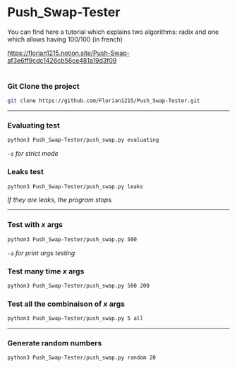 # Push_Swap-Tester

You can find here a tutorial which explains two algorithms: radix and one which allows having 100/100 (in french)

https://florian1215.notion.site/Push-Swap-af3e6ff9cdc1426cb56ce481a19d3f09
<br /><br />

### Git Clone the project
```sh
git clone https://github.com/Florian1215/Push_Swap-Tester.git
```



***

### Evaluating test
```sh
python3 Push_Swap-Tester/push_swap.py evaluating
```
```-s``` *for strict mode*

### Leaks test
```sh
python3 Push_Swap-Tester/push_swap.py leaks
```
*If they are leaks, the program stops.*

***

### Test with ***x*** args
```sh
python3 Push_Swap-Tester/push_swap.py 500
```
```-a``` *for print args testing*

### Test many time ***x*** args
```sh
python3 Push_Swap-Tester/push_swap.py 500 200
```

### Test all the combinaison of ***x*** args
```sh
python3 Push_Swap-Tester/push_swap.py 5 all
```

***
### Generate random numbers
```sh
python3 Push_Swap-Tester/push_swap.py random 20
```
